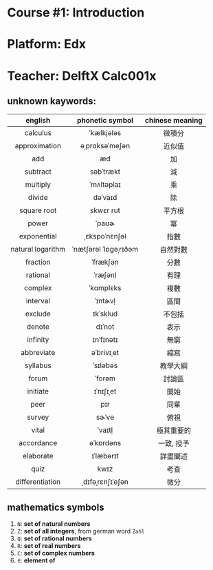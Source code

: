 # Course #1: Introduction

# Platform: Edx

# Teacher: DelftX Calc001x

## unknown kaywords:
| english                             | phonetic symbol       | chinese meaning  |
| :---------------------------------: | :-------------------: | :-------------:  |
| calculus                            | ˈkælkjǝlǝs            | 微積分            |
| approximation                       | ǝˌprɑksǝˈmеʃǝn        | 近似值            |
| add                                 | æd                    | 加               |
| subtract                            | sǝbˈtrækt             | 減               |
| multiply                            | ˈmʌltǝplaɪ            | 乘               |
| divide                              | dǝˈvaɪd               | 除               |
| square root                         | skwɛr rut             | 平方根            |
| power                               | ˈpaʊɚ                 | 冪               |
| exponential                         | ˌɛkspoˈnɛnʃǝl         | 指數             |
| natural logarithm                   | ˈnætʃǝrǝl ˈlɒɡǝˌrɪðǝm | 自然對數          |
| fraction                            | ˈfrækʃǝn              | 分數             |
| rational                            | ˈræʃǝnḷ               | 有理             |
| complex                             | ˈkɑmplɛks             | 複數             |
| interval                            | ˈɪntɚvḷ               | 區間             |
| exclude                             | ɪkˈsklud              | 不包括            |
| denote                              | dɪˈnot                | 表示              |
| infinity                            | ɪnˈfɪnǝtɪ             | 無窮              |
| abbreviate                          | ǝˈbrivɪˌеt            | 縮寫              |
| syllabus                            | ˈsɪlǝbǝs              | 教學大綱          |
| forum                               | ˈforǝm                | 討論區            |
| initiate                            | ɪˈnɪʃɪˌеt             | 開始              |
| peer                                | pɪr                   | 同輩              |
| survey                              | sɚˈvе                 | 俯視              |
| vital                               | ˈvaɪtḷ                | 極其重要的        |
| accordance                          | ǝˈkɒrdǝns             | 一致, 授予        |
| elaborate                           | ɪˈlæbǝrɪt             | 詳盡闡述          |
| quiz                                | kwɪz                  | 考查              |
| differentiation                     | ˌdɪfǝˌrɛnʃɪˈеʃǝn      | 微分              |

## mathematics symbols
1. `N`: **set of natural numbers**
2. `Z`: **set of all integers**, from german word `Zahl`
3. `Q`: **set of rational numbers**
4. `R`: **set of real numbers**
5. `C`: **set of complex numbers**
6. `∈`: **element of**